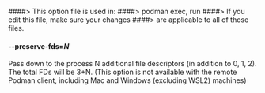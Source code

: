 ####> This option file is used in:
####>   podman exec, run
####> If you edit this file, make sure your changes
####> are applicable to all of those files.
#### **--preserve-fds**=*N*

Pass down to the process N additional file descriptors (in addition to 0, 1, 2).
The total FDs will be 3+N.
(This option is not available with the remote Podman client, including Mac and Windows (excluding WSL2) machines)
